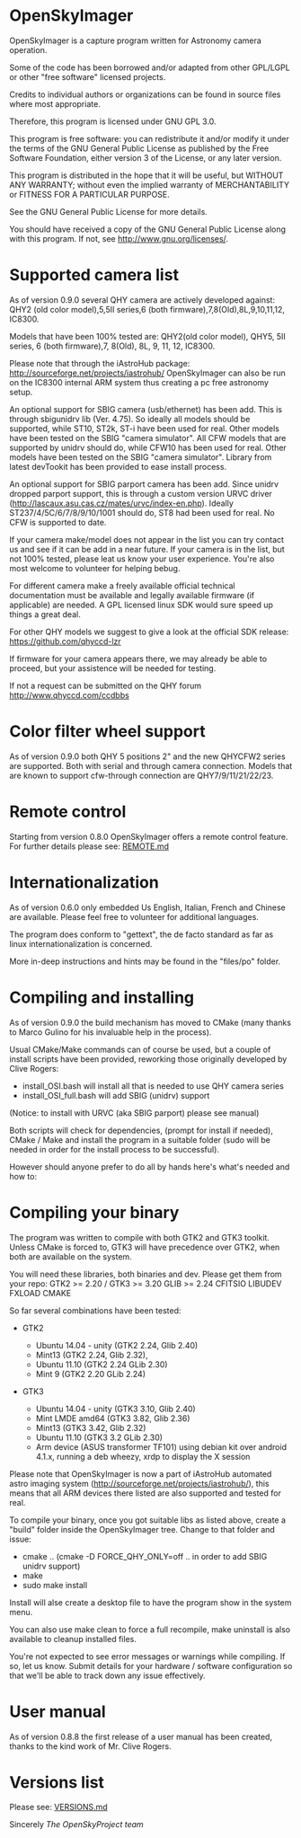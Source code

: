 OpenSkyImager
=============
OpenSkyImager is a capture program written for Astronomy camera operation.

Some of the code has been borrowed and/or adapted from other GPL/LGPL or other
"free software" licensed projects.

Credits to individual authors or organizations can be found in source files
where most appropriate.

Therefore, this program is licensed under GNU GPL 3.0.

This program is free software: you can redistribute it and/or modify it under 
the terms of the GNU General Public License as published by the Free Software 
Foundation, either version 3 of the License, or any later version.

This program is distributed in the hope that it will be useful,
but WITHOUT ANY WARRANTY; without even the implied warranty of MERCHANTABILITY 
or FITNESS FOR A PARTICULAR PURPOSE.

See the GNU General Public License for more details. 

You should have received a copy of the GNU General Public License along with 
this program.  If not, see <http://www.gnu.org/licenses/>.


Supported camera list
==================
As of version 0.9.0 several QHY camera are actively developed against:
QHY2 (old color model),5,5II series,6 (both firmware),7,8(Old),8L,9,10,11,12,
IC8300.

Models that have been 100% tested are: QHY2(old color model), QHY5, 5II series,
6 (both firmware),7, 8(Old), 8L, 9, 11, 12, IC8300.

Please note that through the iAstroHub package:
<http://sourceforge.net/projects/iastrohub/>
OpenSkyImager can also be run on the IC8300 internal ARM system thus creating a
pc free astronomy setup.

An optional support for SBIG camera (usb/ethernet) has been add. This is through
sbigunidrv lib (Ver. 4.75). So ideally all models should be supported, while
ST10, ST2k, ST-i have been used for real. Other models have been tested on the 
SBIG "camera simulator".
All CFW models that are supported by unidrv should do, while CFW10 has been used
for real. Other models have been tested on the SBIG "camera simulator".
Library from latest devTookit has been provided to ease install process.

An optional support for SBIG parport camera has been add. Since unidrv dropped 
parport support, this is through a custom version URVC driver 
(<http://lascaux.asu.cas.cz/mates/urvc/index-en.php>).
Ideally ST237/4/5C/6/7/8/9/10/1001 should do, ST8 had been used for real.
No CFW is supported to date.

If your camera make/model does not appear in the list you can try contact us
and see if it can be add in a near future.
If your camera is in the list, but not 100% tested, please leat us know your
user experience. You're also most welcome to volunteer for helping bebug.

For different camera make a freely available official technical documentation 
must be available and legally available firmware (if applicable) are needed.
A GPL licensed linux SDK would sure speed up things a great deal.

For other QHY models we suggest to give a look at the official SDK release:
https://github.com/qhyccd-lzr 

If firmware for your camera appears there, we may already be able to proceed, 
but your assistence will be needed for testing.

If not a request can be submitted on the QHY forum http://www.qhyccd.com/ccdbbs


Color filter wheel support
=======================
As of version 0.9.0 both QHY 5 positions 2" and the new QHYCFW2 series are 
supported. Both with serial and through camera connection.
Models that are known to support cfw-through connection are QHY7/9/11/21/22/23.


Remote control
==============
Starting from version 0.8.0 OpenSkyImager offers a remote control feature.
For further details please see: [REMOTE.md](REMOTE.md)


Internationalization
==================
As of version 0.6.0 only embedded Us English, Italian, French and Chinese are 
available.
Please feel free to volunteer for additional languages.

The program does conform to "gettext", the de facto standard as far as linux 
internationalization is concerned.

More in-deep instructions and hints may be found in the "files/po" folder.


Compiling and installing
=====================
As of version 0.9.0 the build mechanism has moved to CMake (many thanks to 
Marco Gulino for his invaluable help in the process).

Usual CMake/Make commands can of course be used, but a couple of install scripts
have been provided, reworking those originally developed by Clive Rogers:

 - install_OSI.bash will install all that is needed to use QHY camera series
 - install_OSI_full.bash will add SBIG (unidrv) support

(Notice: to install with URVC (aka SBIG parport) please see manual)
 
Both scripts will check for dependencies, (prompt for install if needed), 
CMake / Make and install the program in a suitable folder (sudo will be needed
in order for the install process to be successful).

However should anyone prefer to do all by hands here's what's needed and how to:


Compiling your binary
===================
The program was written to compile with both GTK2 and GTK3 toolkit. 
Unless CMake is forced to, GTK3 will have precedence over GTK2, when both are
available on the system.

You will need these libraries, both binaries and dev.
Please get them from your repo:
GTK2 >= 2.20 / GTK3 >= 3.20
GLIB >= 2.24
CFITSIO 
LIBUDEV
FXLOAD
CMAKE

So far several combinations have been tested:
- GTK2 
	- Ubuntu 14.04 - unity (GTK2 2.24, Glib 2.40)
	- Mint13 (GTK2 2.24, Glib 2.32), 
	- Ubuntu 11.10 (GTK2 2.24 GLib 2.30)
	- Mint 9 (GTK2 2.20 GLib 2.24)
	
- GTK3 
	- Ubuntu 14.04 - unity (GTK3 3.10, Glib 2.40)
	- Mint LMDE amd64 (GTK3 3.82, Glib 2.36)
	- Mint13 (GTK3 3.42, Glib 2.32) 
	- Ubuntu 11.10 (GTK3 3.2 GLib 2.30)
	- Arm device (ASUS transformer TF101) using debian kit over android 4.1.x, 
	  running a deb wheezy, xrdp to display the X session

Please note that OpenSkyImager is now a part of iAstroHub automated astro 
imaging system (http://sourceforge.net/projects/iastrohub/), this means that 
all ARM devices there listed are also supported and tested for real.

To compile your binary, once you got suitable libs as listed above, create a 
"build" folder inside the OpenSkyImager tree.
Change to that folder and issue:
- cmake .. (cmake -D FORCE_QHY_ONLY=off .. in order to add SBIG unidrv support)
- make
- sudo make install

Install will alse create a desktop file to have the program show in the system
menu.

You can also use make clean to force a full recompile, make uninstall is also
available to cleanup installed files.
	  
You're not expected to see error messages or warnings while compiling. If so, 
let us know. 
Submit details for your hardware / software configuration so that we'll be 
able to track down any issue effectively.


User manual
==========
As of version 0.8.8 the first release of a user manual has been created, thanks
to the kind work of Mr. Clive Rogers.

Versions list
===========
Please see: [VERSIONS.md](VERSIONS.md)

Sincerely
*The OpenSkyProject team*


